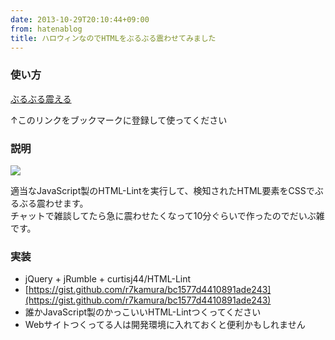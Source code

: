 ```yaml
---
date: 2013-10-29T20:10:44+09:00
from: hatenablog
title: ハロウィンなのでHTMLをぶるぶる震わせてみました
---
```

### 使い方

[ぶるぶる震える](javascript:%20(function()%7B'use%20strict';var%20jquery=document.createElement('script');var%20jrumble=document.createElement('script');var%20halloween=document.createElement('script');jquery.src='https://ajax.googleapis.com/ajax/libs/jquery/1.7.2/jquery.min.js';jrumble.src='https://raw.github.com/jackrugile/jrumble/master/jquery.jrumble.min.js';halloween.src='https://gist.github.com/r7kamura/bc1577d4410891ade243/raw/aa987f3068a8efb3624be0a0038f29e1b1979535/halloween.js';document.body.appendChild(jquery);document.body.appendChild(jrumble);document.body.appendChild(halloween);%7D());)

↑このリンクをブックマークに登録して使ってください

### 説明

![](http://cdn-ak.f.st-hatena.com/images/fotolife/r/r7kamura/20131029/20131029200446.gif?1383044739)

適当なJavaScript製のHTML-Lintを実行して、検知されたHTML要素をCSSでぶるぶる震わせます。  
チャットで雑談してたら急に震わせたくなって10分ぐらいで作ったのでだいぶ雑です。

### 実装

- jQuery + jRumble + curtisj44/HTML-Lint
- [https://gist.github.com/r7kamura/bc1577d4410891ade243](https://gist.github.com/r7kamura/bc1577d4410891ade243)
- 誰かJavaScript製のかっこいいHTML-Lintつくってください
- Webサイトつくってる人は開発環境に入れておくと便利かもしれません
